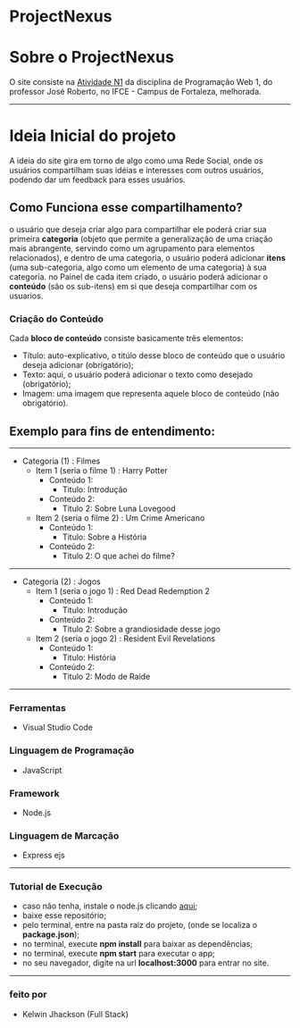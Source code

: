 # ProjectNexus

# Sobre o ProjectNexus

O site consiste na [Atividade N1](https://github.com/Kelwinkxps13/programacao-web-1/tree/main/Atividade%20N1) da disciplina de Programação Web 1, do professor José Roberto, no IFCE - Campus de Fortaleza, melhorada.

---

# Ideia Inicial do projeto

A ideia do site gira em torno de algo como uma Rede Social, onde os usuários compartilham suas idéias e interesses com outros usuários, podendo dar um feedback para esses usuários.

## Como Funciona esse compartilhamento?

o usuário que deseja criar algo para compartilhar ele poderá criar sua primeira **categoria** (objeto que permite a generalização de uma criação mais abrangente, servindo como um agrupamento para elementos relacionados), e dentro de uma categoria, o usuário poderá adicionar **itens** (uma sub-categoria, algo como um elemento de uma categoria) à sua categoria.
no Painel de cada item criado, o usuário poderá adicionar o **conteúdo** (são os sub-itens) em si que deseja compartilhar com os usuarios.

### Criação do Conteúdo
Cada **bloco de conteúdo** consiste basicamente três elementos:
  - Título: auto-explicativo, o titúlo desse bloco de conteúdo que o usuário deseja adicionar (obrigatório);
  - Texto: aqui, o usuário poderá adicionar o texto como desejado (obrigatório);
  - Imagem: uma imagem que representa aquele bloco de conteúdo (não obrigatório).

## Exemplo para fins de entendimento:
---
  - Categoria (1) : Filmes
      - Item 1 (seria o filme 1) : Harry Potter
        - Conteúdo 1:
          - Titulo: Introdução
        - Conteúdo 2:
          - Titulo 2: Sobre Luna Lovegood
      - Item 2 (seria o filme 2) : Um Crime Americano
          - Conteúdo 1:
              - Titulo: Sobre a História
          - Conteúdo 2:
             - Titulo 2: O que achei do filme?
---
  - Categoria (2) : Jogos
      - Item 1 (seria o jogo 1) : Red Dead Redemption 2
        - Conteúdo 1:
             - Titulo: Introdução
        - Conteúdo 2:
             - Titulo 2: Sobre a grandiosidade desse jogo
      - Item 2 (seria o jogo 2) : Resident Evil Revelations
        - Conteúdo 1:
             - Titulo: História
        - Conteúdo 2:
             - Titulo 2: Modo de Raide
---

### Ferramentas
- Visual Studio Code

### Linguagem de Programação
- JavaScript

### Framework
- Node.js

### Linguagem de Marcação
- Express ejs

---

### Tutorial de Execução
- caso não tenha, instale o node.js clicando [aqui](https://nodejs.org/en/download);
- baixe esse repositório;
- pelo terminal, entre na pasta raíz do projeto, (onde se localiza o **package.json**);
- no terminal, execute **npm install** para baixar as dependências;
- no terminal, execute **npm start** para executar o app;
- no seu navegador, digite na url **localhost:3000** para entrar no site.


---

### feito por
- Kelwin Jhackson (Full Stack)
